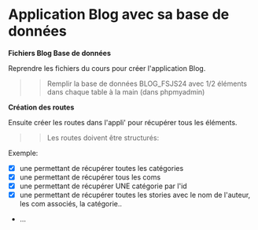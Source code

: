 # Application Blog avec sa base de données

**Fichiers Blog Base de données**

Reprendre les fichiers du cours pour créer l'application Blog. 

>> Remplir la base de données BLOG_FSJS24 avec 1/2 éléments dans chaque table à la main (dans phpmyadmin)

**Création des routes**

Ensuite créer les routes dans l'appli' pour récupérer tous les éléments.

>>Les routes doivent être structurés:

Exemple:
- [x] une permettant de récupérer toutes les catégories
- [x] une permettant de récupérer tous les coms
- [x] une permettant de récupérer UNE catégorie par l'id
- [x] une permettant de récupérer toutes les stories avec le nom de l'auteur, les com associés, la catégorie..
- ... 